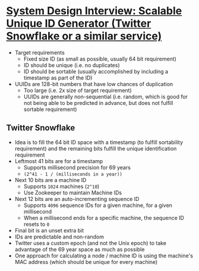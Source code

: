 # [System Design Interview: Scalable Unique ID Generator (Twitter Snowflake or a similar service)](https://medium.com/double-pointer/system-design-interview-scalable-unique-id-generator-twitter-snowflake-or-a-similar-service-18af22d74343)

* Target requirements
  * Fixed size ID (as small as possible, usually 64 bit requirement)
  * ID should be unique (i.e. no duplicates)
  * ID should be sortable (usually accomplished by including a timestamp as part of the ID)
* UUIDs are 128-bit numbers that have low chances of duplication
  * Too large (i.e. 2x size of target requirement)
  * UUIDs are generally non-sequential (i.e. random, which is good for not being able to be predicted in advance, but does not fulfill sortable requirement)

## Twitter Snowflake

* Idea is to fill the 64 bit ID space with a timestamp (to fulfill sortability requirement) and the remaining bits fulfill the unique identification requirement
* Leftmost 41 bits are for a timestamp
  * Supports millisecond precision for 69 years
  * `(2^41 - 1 / (milliseconds in a year))`
* Next 10 bits are a machine ID
  * Supports `1024` machines (`2^10`)
  * Use Zookeeper to maintain Machine IDs
* Next 12 bits are an auto-incrementing sequence ID
  * Supports `4096` sequence IDs for a given machine, for a given millisecond
  * When a millisecond ends for a specific machine, the sequence ID resets to `0`
* Final bit is an unset extra bit
* IDs are predictable and non-random
* Twitter uses a custom epoch (and not the Unix epoch) to take advantage of the 69 year space as much as possible
* One approach for calculating a node / machine ID is using the machine's MAC address (which should be unique for every machine)

